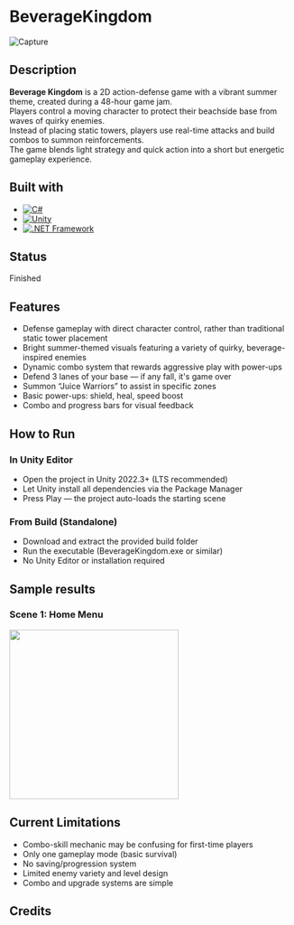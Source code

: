 # BeverageKingdom
![Capture](https://github.com/user-attachments/assets/ec49e300-1257-4a18-adbb-e4469862270a)

## Description
**Beverage Kingdom** is a 2D action-defense game with a vibrant summer theme, created during a 48-hour game jam.  
Players control a moving character to protect their beachside base from waves of quirky enemies.  
Instead of placing static towers, players use real-time attacks and build combos to summon reinforcements.  
The game blends light strategy and quick action into a short but energetic gameplay experience.
## Built with
- [![C#](https://img.shields.io/badge/C%23-%23239120.svg?style=for-the-badge&logo=c-sharp&logoColor=white)](https://learn.microsoft.com/en-us/dotnet/csharp/)
- [![Unity](https://img.shields.io/badge/Unity-%23000000.svg?style=for-the-badge&logo=unity&logoColor=white)](https://unity.com/)
- [![.NET Framework](https://img.shields.io/badge/.NET_Framework-%235C2D91.svg?style=for-the-badge&logo=dotnet&logoColor=white)](https://dotnet.microsoft.com/en-us/)

## Status
Finished
## Features
- Defense gameplay with direct character control, rather than traditional static tower placement
- Bright summer-themed visuals featuring a variety of quirky, beverage-inspired enemies
- Dynamic combo system that rewards aggressive play with power-ups
- Defend 3 lanes of your base — if any fall, it's game over
- Summon “Juice Warriors” to assist in specific zones
- Basic power-ups: shield, heal, speed boost
- Combo and progress bars for visual feedback

## How to Run
### In Unity Editor
- Open the project in Unity 2022.3+ (LTS recommended)
- Let Unity install all dependencies via the Package Manager
- Press Play — the project auto-loads the starting scene

### From Build (Standalone)
- Download and extract the provided build folder
- Run the executable (BeverageKingdom.exe or similar)
- No Unity Editor or installation required

## Sample results
### Scene 1: Home Menu
<img src="https://github.com/user-attachments/assets/ec49e300-1257-4a18-adbb-e4469862270a" width="300"/>

## Current Limitations
- Combo-skill mechanic may be confusing for first-time players
- Only one gameplay mode (basic survival)
- No saving/progression system
- Limited enemy variety and level design
- Combo and upgrade systems are simple
## Credits
